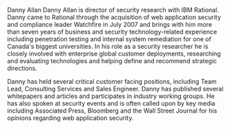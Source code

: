 Danny Allan Danny Allan is director of security research with IBM
Rational. Danny came to Rational through the acquisition of web
application security and compliance leader Watchfire in July 2007 and
brings with him more than seven years of business and security
technology-related experience including penetration testing and internal
system remediation for one of Canada's biggest universities. In his role
as a security researcher he is closely involved with enterprise global
customer deployments, researching and evaluating technologies and
helping define and recommend strategic directions.

Danny has held several critical customer facing positions, including
Team Lead, Consulting Services and Sales Engineer. Danny has published
several whitepapers and articles and participates in industry working
groups. He has also spoken at security events and is often called upon
by key media including Associated Press, Bloomberg and the Wall Street
Journal for his opinions regarding web application security.